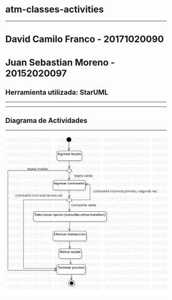 # atm-classes-activities

<hr>
 <h1> David Camilo Franco - 20171020090 </h1>
 <h1><strong>Juan Sebastian Moreno - 20152020097</strong></h1>
 <h2> Herramienta utilizada: StarUML</h2>
<hr>
<hr>
 <h2> Diagrama de Actividades</h2>
<hr>
<img src="https://github.com/git-general-ud/atm-classes-activities/blob/master/Actividades%20Cajero.jpg">


